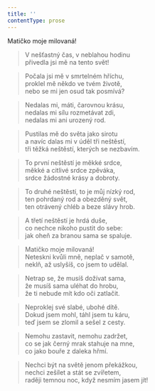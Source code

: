 ```yaml
---
title: ''
contentType: prose
---
```


Matičko moje milovaná!

> V nešťastný čas, v neblahou hodinu  
> přivedla jsi mě na tento svět!

> Počala jsi mě v smrtelném hříchu,  
> proklel mě někdo ve tvém životě,  
> nebo se mi jen osud tak posmívá?

> Nedalas mi, máti, čarovnou krásu,  
> nedalas mi sílu rozmetávat zdi,  
> nedalas mi ani urozený rod.

> Pustilas mě do světa jako sirotu  
> a navíc dalas mi v úděl tři neštěstí,  
> tři těžká neštěstí, kterých se nezbavím.

> To první neštěstí je měkké srdce,  
> měkké a citlivé srdce zpěváka,  
> srdce žádostné krásy a dobroty.

> To druhé neštěstí, to je můj nízký rod,  
> ten pohrdaný rod a obezděný svět,  
> ten otrávený chléb a beze slávy hrob.

> A třetí neštěstí je hrdá duše,  
> co nechce nikoho pustit do sebe:  
> jak oheň za branou sama se spaluje.

> Matičko moje milovaná!  
> Neteskni kvůli mně, neplač v samotě,  
> neklň, až uslyšíš, co jsem to udělal.

> Netrap se, že musíš dožívat sama,  
> že musíš sama uléhat do hrobu,  
> že ti nebude mít kdo oči zatlačit.

> Neproklej své slabé, ubohé dítě.  
> Dokud jsem mohl, táhl jsem tu káru,  
> teď jsem se zlomil a sešel z cesty.

> Nemohu zastavit, nemohu zadržet,  
> co se jak černý mrak stahuje na mne,  
> co jako bouře z daleka hřmí.

> Nechci být na světě jenom překážkou,  
> nechci zešílet a stát se zvířetem,  
> raději temnou noc, když nesmím jasem jít!
